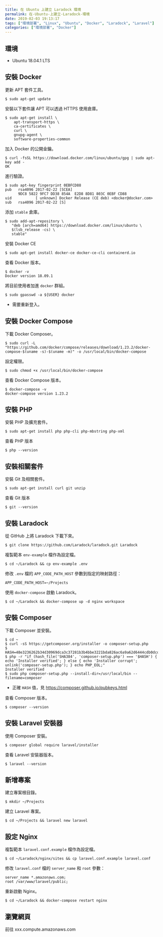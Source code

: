 ```yaml
---
title: 在 Ubuntu 上建立 Laradock 環境
permalink: 在-Ubuntu-上建立-Laradock-環境
date: 2019-02-03 19:13:17
tags: ["環境部署", "Linux", "Ubuntu", "Docker", "Laradock", "Laravel"]
categories: ["環境部署", "Docker"]
---
```


## 環境
- Ubuntu 18.04.1 LTS

## 安裝 Docker
更新 APT 套件工具。
```
$ sudo apt-get update
```

安裝以下套件讓 APT 可以透過 HTTPS 使用倉庫。
```
$ sudo apt-get install \
    apt-transport-https \
    ca-certificates \
    curl \
    gnupg-agent \
    software-properties-common
```

加入 Docker 的公開金鑰。
```
$ curl -fsSL https://download.docker.com/linux/ubuntu/gpg | sudo apt-key add -
OK
```

進行驗證。
```
$ sudo apt-key fingerprint 0EBFCD88
pub   rsa4096 2017-02-22 [SCEA]
      9DC8 5822 9FC7 DD38 854A  E2D8 8D81 803C 0EBF CD88
uid           [ unknown] Docker Release (CE deb) <docker@docker.com>
sub   rsa4096 2017-02-22 [S]
```

添加 `stable` 倉庫。
```
$ sudo add-apt-repository \
   "deb [arch=amd64] https://download.docker.com/linux/ubuntu \
   $(lsb_release -cs) \
   stable"
```

安裝 Docker CE
```
$ sudo apt-get install docker-ce docker-ce-cli containerd.io
```

查看 Docker 版本。
```
$ docker -v
Docker version 18.09.1
```

將目前使用者加進 `docker` 群組。
```
$ sudo gpasswd -a ${USER} docker
```
- 需要重新登入。

## 安裝 Docker Compose
下載 Docker Composer。
```
$ sudo curl -L "https://github.com/docker/compose/releases/download/1.23.2/docker-compose-$(uname -s)-$(uname -m)" -o /usr/local/bin/docker-compose
```

設定權限。
```
$ sudo chmod +x /usr/local/bin/docker-compose
```

查看 Docker Compose 版本。
```
$ docker-compose -v
docker-compose version 1.23.2
```

## 安裝 PHP
安裝 PHP 及擴充套件。
```
$ sudo apt-get install php php-cli php-mbstring php-xml
```

查看 PHP 版本
```
$ php --version
```

## 安裝相關套件
安裝 Git 及相關套件。
```
$ sudo apt-get install curl git unzip
```

查看 Git 版本
```
$ git --version
```

## 安裝 Laradock
從 GitHub 上將 Laradock 下載下來。
```
$ git clone https://github.com/Laradock/laradock.git Laradock
```

複製範本 `env-example` 檔作為設定檔。
```
$ cd ~/Laradock && cp env-example .env
```

修改 `.env` 檔的 `APP_CODE_PATH_HOST` 參數到指定的映射路徑：
```ENV
APP_CODE_PATH_HOST=~/Projects
```

使用 `docker-compose` 啟動 Laradock。
```
$ cd ~/Laradock && docker-compose up -d nginx workspace
```

## 安裝 Composer
下載 Composer 並安裝。
```
$ cd ~
$ curl -sS https://getcomposer.org/installer -o composer-setup.php
$ HASH=48e3236262b34d30969dca3c37281b3b4bbe3221bda826ac6a9a62d6444cdb0dcd0615698a5cbe587c3f0fe57a54d8f5
$ php -r "if (hash_file('SHA384', 'composer-setup.php') === '$HASH') { echo 'Installer verified'; } else { echo 'Installer corrupt'; unlink('composer-setup.php'); } echo PHP_EOL;"
Installer verified
$ sudo php composer-setup.php --install-dir=/usr/local/bin --filename=composer
```
- 正確 `HASH` 值，見 https://composer.github.io/pubkeys.html

查看 Composer 版本。
```
$ composer --version
```

## 安裝 Laravel 安裝器
使用 Composer 安裝。
```
$ composer global require laravel/installer
```

查看 Laravel 安裝器版本。
```
$ laravel --version
```

## 新增專案
建立專案根目錄。
```
$ mkdir ~/Projects
```

建立 Laravel 專案。
```
$ cd ~/Projects && laravel new laravel
```

## 設定 Nginx
複製範本 `laravel.conf.example` 檔作為設定檔。
```
$ cd ~/Laradock/nginx/sites && cp laravel.conf.example laravel.conf
```

修改 `laravel.conf` 檔的 `server_name` 和 `root` 參數：
```CONF
server_name *.amazonaws.com;
root /var/www/laravel/public;
```

重新啟動 Nginx。
```
$ cd ~/Laradock && docker-compose restart nginx
```

## 瀏覽網頁
前往 xxx.compute.amazonaws.com
